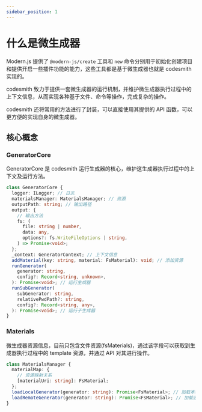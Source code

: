 ```yaml
---
sidebar_position: 1
---
```


# 什么是微生成器

Modern.js 提供了 `@modern-js/create` 工具和 `new` 命令分别用于初始化创建项目和提供开启一些插件功能的能力，这些工具都是基于微生成器也就是 codesmith 实现的。

codesmith 致力于提供一套微生成器的运行机制，并维护微生成器执行过程中的上下文信息，从而实现各种基于文件、命令等操作，完成复杂的操作。

codesmith 还将常用的方法进行了封装，可以直接使用其提供的 API 函数，可以更方便的实现自身的微生成器。

## 核心概念

### GeneratorCore

GeneratorCore 是 codesmith 运行生成器的核心，维护这生成器执行过程中的上下文及运行方法。

```ts
class GeneratorCore {
  logger: ILogger; // 日志
  materialsManager: MaterialsManager; // 资源
  outputPath: string; // 输出路径
  output: {
    // 输出方法
    fs: (
      file: string | number,
      data: any,
      options?: fs.WriteFileOptions | string,
    ) => Promise<void>;
  };
  _context: GeneratorContext; // 上下文信息
  addMaterial(key: string, material: FsMaterial): void; // 添加资源
  runGenerator(
    generator: string,
    config?: Record<string, unknown>,
  ): Promise<void>; // 运行生成器
  runSubGenerator(
    subGenerator: string,
    relativePwdPath?: string,
    config?: Record<string, any>,
  ): Promise<void>; // 运行子生成器
}
```

### Materials

微生成器资源信息，目前只包含文件资源(fsMaterials)，通过该字段可以获取到生成器执行过程中的 template 资源，并通过 API 对其进行操作。

```ts
class MaterialsManager {
  materialMap: {
    // 资源映射关系
    [materialUri: string]: FsMaterial;
  };
  loadLocalGenerator(generator: string): Promise<FsMaterial>; // 加载本地生成器资源(绝对路径)
  loadRemoteGenerator(generator: string): Promise<FsMaterial>; // 加载远程生成器资源(npm 包)
}
```
